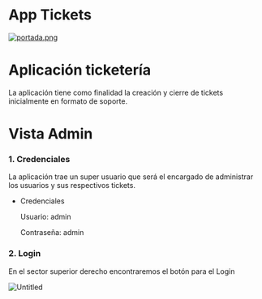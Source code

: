 # App Tickets

[![portada.png](https://i.postimg.cc/T1m1rH1r/portada.png)](https://postimg.cc/2LkCYG46)

# Aplicación ticketería

La aplicación tiene como finalidad la creación y cierre de tickets inicialmente en formato de soporte.

# Vista Admin

### 1. Credenciales

La aplicación trae un super usuario que será el encargado de administrar los usuarios y sus respectivos tickets.

- Credenciales
    
    Usuario: admin
    
    Contraseña: admin
    

### 2. Login

En el sector superior derecho encontraremos el botón para el Login

![Untitled](Untitled.png)
